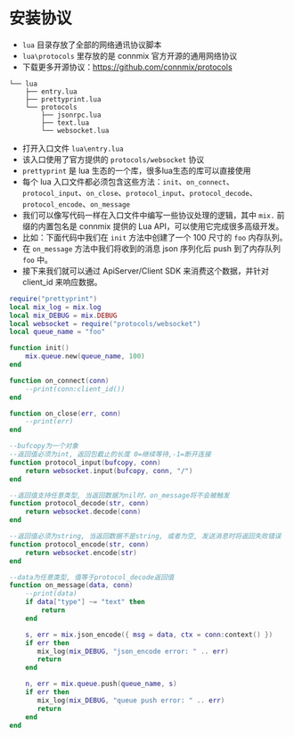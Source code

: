 # 安装协议

- `lua` 目录存放了全部的网络通讯协议脚本
- `lua\protocols` 里存放的是 connmix 官方开源的通用网络协议
- 下载更多开源协议：https://github.com/connmix/protocols

```
└── lua
    ├── entry.lua
    ├── prettyprint.lua
    └── protocols
        ├── jsonrpc.lua
        ├── text.lua
        └── websocket.lua
```

- 打开入口文件 `lua\entry.lua`
- 该入口使用了官方提供的 `protocols/websocket` 协议
- `prettyprint` 是 lua 生态的一个库，很多lua生态的库可以直接使用
- 每个 lua 入口文件都必须包含这些方法：`init`、`on_connect`、`protocol_input`、`on_close`、`protocol_input`、`protocol_decode`、`protocol_encode`、`on_message`
- 我们可以像写代码一样在入口文件中编写一些协议处理的逻辑，其中 `mix.` 前缀的内置包名是 connmix 提供的 Lua API，可以使用它完成很多高级开发。
- 比如：下面代码中我们在 `init` 方法中创建了一个 100 尺寸的 `foo` 内存队列。
- 在 `on_message` 方法中我们将收到的消息 json 序列化后 push 到了内存队列 `foo` 中。
- 接下来我们就可以通过 ApiServer/Client SDK 来消费这个数据，并针对 client_id 来响应数据。

```lua
require("prettyprint")
local mix_log = mix.log
local mix_DEBUG = mix.DEBUG
local websocket = require("protocols/websocket")
local queue_name = "foo"

function init()
    mix.queue.new(queue_name, 100)
end

function on_connect(conn)
    --print(conn:client_id())
end

function on_close(err, conn)
    --print(err)
end

--bufcopy为一个对象
--返回值必须为int, 返回包截止的长度 0=继续等待,-1=断开连接
function protocol_input(bufcopy, conn)
    return websocket.input(bufcopy, conn, "/")
end

--返回值支持任意类型, 当返回数据为nil时，on_message将不会被触发
function protocol_decode(str, conn)
    return websocket.decode(conn)
end

--返回值必须为string, 当返回数据不是string, 或者为空, 发送消息时将返回失败错误
function protocol_encode(str, conn)
    return websocket.encode(str)
end

--data为任意类型, 值等于protocol_decode返回值
function on_message(data, conn)
    --print(data)
    if data["type"] ~= "text" then
        return
    end

    s, err = mix.json_encode({ msg = data, ctx = conn:context() })
    if err then
       mix_log(mix_DEBUG, "json_encode error: " .. err)
       return
    end

    n, err = mix.queue.push(queue_name, s)
    if err then
       mix_log(mix_DEBUG, "queue push error: " .. err)
       return
    end
end
```